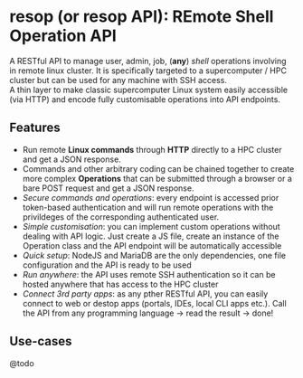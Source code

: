 # resop (or resop API): REmote Shell Operation API

A RESTful API to manage user, admin, job, (**any**) *shell* operations involving in remote linux cluster. It is specifically targeted to a supercomputer / HPC cluster but can be used for any machine with SSH access. <br>
A thin layer to make classic supercomputer Linux system easily accessible (via HTTP) and encode fully customisable operations into API endpoints.


## Features
- Run remote **Linux commands** through **HTTP** directly to a HPC cluster and get a JSON response.
- Commands and other arbitrary coding can be chained together to create more complex **Operations** that can be submitted through a browser or a bare POST request and get a JSON response.
- *Secure commands and operations*: every endpoint is accessed prior token-based authentication and will run remote operations with the privildeges of the corresponding authenticated user.  
- *Simple customisation*: you can implement custom operations without dealing with API logic. Just create a JS file, create an instance of the Operation class and the API endpoint will be automatically accessible
- *Quick setup*: NodeJS and MariaDB are the only dependencies, one file configuration and the API is ready to be used
- *Run anywhere*: the API uses remote SSH authentication so it can be hosted anywhere that has access to the HPC cluster 
- *Connect 3rd party apps*: as any pther RESTful API, you can easily connect to web or destop apps (portals, IDEs, local CLI apps etc.). Call the API from any programming language -> read the result -> done!

## Use-cases
@todo